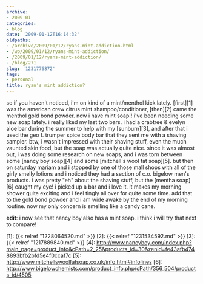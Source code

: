 ```yaml
---
archive:
- 2009-01
categories:
- blog
date: '2009-01-12T16:14:32'
oldpaths:
- /archive/2009/01/12/ryans-mint-addiction.html
- /wp/2009/01/12/ryans-mint-addiction/
- /2009/01/12/ryans-mint-addiction/
- /blog/271
slug: '1231776872'
tags:
- personal
title: ryan's mint addiction?
---
```


so if you haven't noticed, i'm on kind of a mint/menthol kick lately.
[first][1] was the american crew citrus mint shampoo/conditioner,
[then][2] came the menthol gold bond powder. now i have mint soap!! i've
been needing some new soap lately. i really liked my last two bars. i had
a crabtree & evelyn aloe bar during the summer to help with my
[sunburn][3], and after that i used the geo f. trumper spice body bar that
they sent me with a shaving sampler. btw, i wasn't impressed with their
shaving stuff, even the much vaunted skin food, but the soap was actually
quite nice. since it was almost out, i was doing some research on new
soaps, and i was torn between some [nancy boy soap][4] and some
[mitchell's wool fat soap][5]. but then on saturday mariam and i stopped
by one of those mall shops with all of the girly smelly lotions and
i noticed they had a section of c.o. bigelow men's products. i was pretty
"eh" about the shaving stuff, but the [mentha soap][6] caught my eye!
i picked up a bar and i love it. it makes my morning shower quite exciting
and i feel tingly all over for quite some time. add that to the gold bond
powder and i am wide awake by the end of my morning routine. now my only
concern is smelling like a candy cane.

**edit**: i now see that nancy boy also has a mint soap. i think i will
try that next to compare!

[1]: {{< relref "1228064520.md" >}}
[2]: {{< relref "1231534592.md" >}}
[3]: {{< relref "1217889840.md" >}}
[4]: http://www.nancyboy.com/index.php?main_page=product_info&cPath=2_25&products_id=30&zenid=fe43afb4748893bfb2bfd5e4f0ccaf7c
[5]: http://www.mitchellswoolfatsoap.co.uk/info.html#infolines
[6]: http://www.bigelowchemists.com/product_info.php/cPath/356_504/products_id/4505


